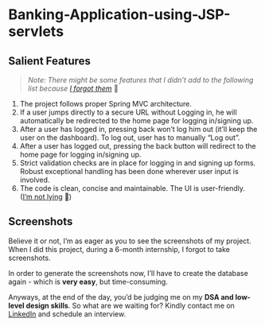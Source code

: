 # Banking-Application-using-JSP-servlets

## Salient Features
> _Note: There might be some features that I didn’t add to the following list because [I forgot them](https://photos.app.goo.gl/ujX6DxgaZHJXa7he7)_ 🥲
1. The project follows proper Spring MVC architecture.
2. If a user jumps directly to a secure URL without Logging in, he will automatically be redirected to the home page for logging in/signing up.
3. After a user has logged in, pressing back won’t log him out (it’ll keep the user on the dashboard). To log out, user has to manually “Log out”. 
4. After a user has logged out, pressing the back button will redirect to the home page for logging in/signing up.
5. Strict validation checks are in place for logging in and signing up forms. Robust exceptional handling has been done wherever user input is involved. 
6. The code is clean, concise and maintainable. The UI is user-friendly. ([I’m not lying](https://photos.app.goo.gl/ZjMkrQWHYPqnWvfg8) 🤥)

## Screenshots

Believe it or not, I’m as eager as you to see the screenshots of my project. When I did this project, during a 6-month internship, I forgot to take screenshots.  

In order to generate the screenshots now, I’ll have to create the database again - which is **very easy**, but time-consuming.

Anyways, at the end of the day, you’d be judging me on my **DSA and low-level design skills**. So what are we waiting for? Kindly contact me on [LinkedIn](https://www.linkedin.com/in/parth-salat/) and schedule an interview.


